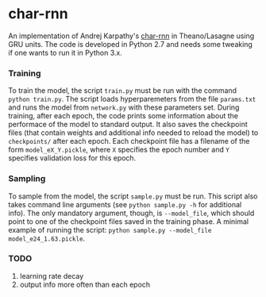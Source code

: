# char-rnn

An implementation of Andrej Karpathy's [char-rnn](https://github.com/karpathy/char-rnn) in Theano/Lasagne using 
GRU units. The code is developed in Python 2.7 and needs some tweaking if one wants to run it in Python 3.x.

### Training
To train the model, the script `train.py` must be run with the command `python train.py`. The script loads hyperparemeters from the file
`params.txt` and runs the model from `network.py` with these parameters set. During training, after each epoch, the code prints some 
information about the performace of the model to standard output. It also saves the checkpoint files (that contain weights and additional 
info needed to reload the model) to `checkpoints/` after each epoch. Each checkpoint file has a filename of the form `model_eX_Y.pickle`,
where `X` specifies the epoch number and `Y` specifies validation loss for this epoch.

### Sampling
To sample from the model, the script `sample.py` must be run. This script also takes command line arguments (see `python sample.py -h` 
for additional info). The only mandatory argument, though, is `--model_file`, which should point to one of the checkpoint files saved in 
the training phase. A minimal example of running the script: `python sample.py --model_file model_e24_1.63.pickle`.

### TODO
1. learning rate decay
2. output info more often than each epoch